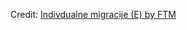 <div id="observablehq-0aa532dd"></div>
<p>Credit: <a href="https://observablehq.com/d/ea4d7a5d89d20e71">Indivdualne migracije (E) by FTM</a></p>

<link rel="stylesheet" href="https://cdn.jsdelivr.net/npm/@observablehq/inspector@5/dist/inspector.css">
<script type="module">
import {Runtime, Inspector} from "https://cdn.jsdelivr.net/npm/@observablehq/runtime@5/dist/runtime.js";
import define from "https://api.observablehq.com/d/ea4d7a5d89d20e71.js?v=4";
new Runtime().module(define, Inspector.into("#observablehq-0aa532dd"));
</script>

